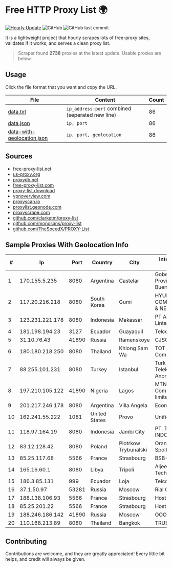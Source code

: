 
# Free HTTP Proxy List 🌍

[![Hourly Update](https://github.com/mertguvencli/http-proxy-list/actions/workflows/main.yml/badge.svg?branch=main)](https://github.com/mertguvencli/http-proxy-list/actions/workflows/main.yml)
![GitHub](https://img.shields.io/github/license/mertguvencli/http-proxy-list)
![GitHub last commit](https://img.shields.io/github/last-commit/mertguvencli/http-proxy-list)

It is a lightweight project that hourly scrapes lots of free-proxy sites, validates if it works, and serves a clean proxy list.


> Scraper found **2738** proxies at the latest update. Usable proxies are below.

## Usage

Click the file format that you want and copy the URL.


|File|Content|Count|
|----|-------|-----|
|[data.txt](https://raw.githubusercontent.com/mertguvencli/http-proxy-list/main/proxy-list/data.txt)|`ip_address:port` combined (seperated new line)|86|
|[data.json](https://raw.githubusercontent.com/mertguvencli/http-proxy-list/main/proxy-list/data.json)|`ip, port`|86|
|[data-with-geolocation.json](https://raw.githubusercontent.com/mertguvencli/http-proxy-list/main/proxy-list/data-with-geolocation.json)|`ip, port, geolocation`|86|

## Sources

* [free-proxy-list.net](https://free-proxy-list.net)
* [us-proxy.org](https://www.us-proxy.org)
* [proxydb.net](http://proxydb.net)
* [free-proxy-list.com](https://free-proxy-list.com/?page=&port=&type%5B%5D=http&type%5B%5D=https&up_time=0&search=Search)
* [proxy-list.download](https://www.proxy-list.download/HTTP)
* [vpnoverview.com](https://vpnoverview.com/privacy/anonymous-browsing/free-proxy-servers)
* [proxyscan.io](https://www.proxyscan.io)
* [proxylist.geonode.com](https://proxylist.geonode.com/api/proxy-list?limit=300&page=1&sort_by=lastChecked&sort_type=desc&protocols=http,https)
* [proxyscrape.com](https://api.proxyscrape.com/v2/?request=displayproxies&protocol=http&timeout=10000&country=all&ssl=all&anonymity=all)
* [github.com/clarketm/proxy-list](https://raw.githubusercontent.com/clarketm/proxy-list/master/proxy-list-raw.txt)
* [github.com/monosans/proxy-list](https://raw.githubusercontent.com/monosans/proxy-list/main/proxies/http.txt)
* [github.com/TheSpeedX/PROXY-List](https://raw.githubusercontent.com/TheSpeedX/PROXY-List/master/http.txt)


## Sample Proxies With Geolocation Info

|#|Ip|Port|Country|City|Internet Service Provider|
|-|--|----|-------|----|-------------------------|
|1|170.155.5.235|8080|Argentina|Castelar|Gobernacion de la Provincia de Buenos Aires|
|2|117.20.216.218|8080|South Korea|Gumi|HYUNDAI COMMUNICATIONS & NETWORK|
|3|123.231.221.178|8080|Indonesia|Makassar|PT Aplikanusa Lintasarta|
|4|181.198.194.23|3127|Ecuador|Guayaquil|Telconet S.A|
|5|31.10.76.43|41890|Russia|Ramenskoye|CJSC "AVIEL"|
|6|180.180.218.250|8080|Thailand|Khlong Sam Wa|TOT Public Company Limited|
|7|88.255.101.231|8080|Turkey|Istanbul|Turk Telekomunikasyon Anonim Sirketi|
|8|197.210.105.122|41890|Nigeria|Lagos|MTN NIGERIA Communication limited|
|9|201.217.246.178|8080|Argentina|Villa Angela|Ecom Chaco S.A.|
|10|162.241.55.222|1081|United States|Provo|Unified Layer|
|11|118.97.164.19|8080|Indonesia|Jambi City|PT. TELKOM INDONESIA|
|12|83.12.128.42|8080|Poland|Piotrkow Trybunalski|Orange Polska Spolka Akcyjna|
|13|85.25.117.68|5566|France|Strasbourg|BSB-SERVICE|
|14|165.16.60.1|8080|Libya|Tripoli|Aljeel Aljadeed For Technology|
|15|186.3.85.131|999|Ecuador|Loja|Telconet S.A|
|16|37.1.50.97|53281|Russia|Moscow|Rial Com JSC|
|17|188.138.106.93|5566|France|Strasbourg|Host Europe GmbH|
|18|85.25.201.22|5566|France|Strasbourg|Host Europe GmbH|
|19|188.246.186.142|41890|Russia|Moscow|OOO WestCall Ltd|
|20|110.168.213.89|8080|Thailand|Bangkok|TRUENET|



## Contributing

Contributions are welcome, and they are greatly appreciated! Every
little bit helps, and credit will always be given.

